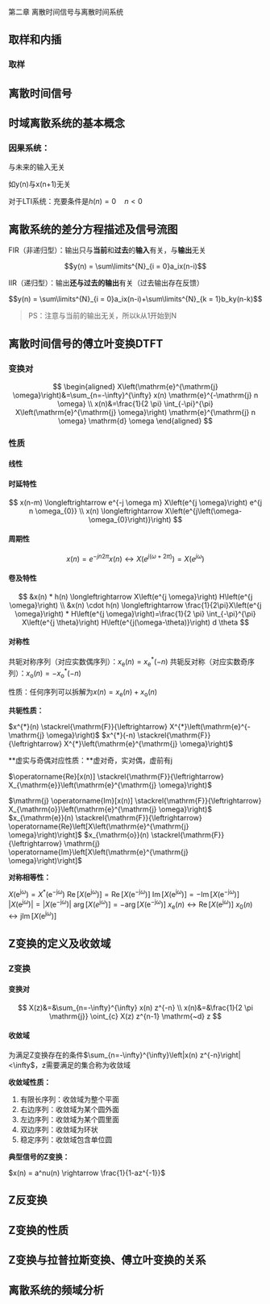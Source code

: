 第二章 离散时间信号与离散时间系统

## 取样和内插

### 取样

## 离散时间信号

## 时域离散系统的基本概念

### 因果系统：

与未来的输入无关

如y(n)与x(n+1)无关

对于LTI系统：充要条件是$h(n) = 0 \quad n<0$

## 离散系统的差分方程描述及信号流图

FIR（非递归型）：输出只与**当前**和**过去**的**输入**有关，与**输出**无关

$$y(n) = \sum\limits^{N}_{i = 0}a_ix(n-i)$$

IIR（递归型）：输出**还与过去的输出**有关（过去输出存在反馈）

$$y(n) = \sum\limits^{N}_{i = 0}a_ix(n-i)+\sum\limits^{N}_{k = 1}b_ky(n-k)$$

> PS：注意与当前的输出无关，所以k从1开始到N

## 离散时间信号的傅立叶变换DTFT

### 变换对


$$
\begin{aligned}
X\left(\mathrm{e}^{\mathrm{j} \omega}\right)&=\sum_{n=-\infty}^{\infty} x(n) \mathrm{e}^{-\mathrm{j} n \omega} \\
x(n)&=\frac{1}{2 \pi} \int_{-\pi}^{\pi} X\left(\mathrm{e}^{\mathrm{j} \omega}\right) \mathrm{e}^{\mathrm{j} n \omega} \mathrm{d} \omega
\end{aligned}
$$

### 性质

#### 线性



#### 时延特性

$$
x(n-m) \longleftrightarrow e^{-j \omega m} X\left(e^{j \omega}\right)
e^{j n \omega_{0}} 
\\
x(n) \longleftrightarrow X\left(e^{j\left(\omega-\omega_{0}\right)}\right)
$$

#### 周期性

$$
x(n)=e^{-j n 2 \pi} x(n) \longleftrightarrow X\left(e^{j(\omega+2 \pi)}\right)=X\left(e^{j \omega}\right)
$$

#### 卷及特性

$$
&x(n) * h(n) \longleftrightarrow X\left(e^{j \omega}\right) H\left(e^{j \omega}\right)
\\
&x(n) \cdot h(n) \longleftrightarrow \frac{1}{2\pi}X\left(e^{j \omega}\right) * H\left(e^{j \omega}\right)=\frac{1}{2 \pi} \int_{-\pi}^{\pi} X\left(e^{j \theta}\right) H\left(e^{j(\omega-\theta)}\right) d \theta
$$

#### 对称性

共轭对称序列（对应实数偶序列）：$x_{\mathrm{e}}(n)=x_{\mathrm{e}}^{*}(-n)$
共轭反对称（对应实数奇序列）：$x_{\mathrm{o}}(n)=-x_{\mathrm{o}}^{*}(-n)$

性质：任何序列可以拆解为$x(n)=x_{\mathrm{e}}(n)+x_{\mathrm{o}}(n)$

**共轭性质：**

$x^{*}(n) \stackrel{\mathrm{F}}{\leftrightarrow} X^{*}\left(\mathrm{e}^{-\mathrm{j} \omega}\right)$
$x^{*}(-n) \stackrel{\mathrm{F}}{\leftrightarrow} X^{*}\left(\mathrm{e}^{\mathrm{j} \omega}\right)$

**虚实与奇偶对应性质：**虚对奇，实对偶，虚前有j

$\operatorname{Re}[x(n)] \stackrel{\mathrm{F}}{\leftrightarrow} X_{\mathrm{e}}\left(\mathrm{e}^{\mathrm{j} \omega}\right)$

$\mathrm{j} \operatorname{Im}[x(n)] \stackrel{\mathrm{F}}{\leftrightarrow} X_{\mathrm{o}}\left(\mathrm{e}^{\mathrm{j} \omega}\right)$
$x_{\mathrm{e}}(n) \stackrel{\mathrm{F}}{\leftrightarrow} \operatorname{Re}\left[X\left(\mathrm{e}^{\mathrm{j} \omega}\right)\right]$
$x_{\mathrm{o}}(n) \stackrel{\mathrm{F}}{\leftrightarrow} \mathrm{j} \operatorname{Im}\left[X\left(\mathrm{e}^{\mathrm{j} \omega}\right)\right]$

**对称相等性：**

$X\left(\mathrm{e}^{\mathrm{j} \omega}\right)=X^{*}\left(\mathrm{e}^{-\mathrm{j} \omega}\right)$
$\operatorname{Re}\left[X\left(\mathrm{e}^{\mathrm{j} \omega}\right)\right]=\operatorname{Re}\left[X\left(\mathrm{e}^{-\mathrm{j} \omega}\right)\right]$
$\operatorname{Im}\left[X\left(\mathrm{e}^{\mathrm{j} \omega}\right)\right]=-\operatorname{Im}\left[X\left(\mathrm{e}^{-\mathrm{j} \omega}\right)\right]$
$\left|X\left(\mathrm{e}^{\mathrm{j} \omega}\right)\right|=\left|X\left(\mathrm{e}^{-\mathrm{j} \omega}\right)\right|$
$\arg \left[X\left(e^{\mathrm{j} \omega}\right)\right]=-\arg \left[X\left(\mathrm{e}^{-\mathrm{j} \omega}\right)\right]$
$x_{\mathrm{e}}(n) \leftrightarrow \operatorname{Re}\left[X\left(\mathrm{e}^{\mathrm{j} \omega}\right)\right]$
$x_{0}(n) \leftrightarrow \mathrm{j} \operatorname{Im}\left[X\left(\mathrm{e}^{\mathrm{j} \omega}\right)\right]$

## Z变换的定义及收敛域

### Z变换

#### 变换对

$$
X(z)&=&\sum_{n=-\infty}^{\infty} x(n) z^{-n}
\\
x(n)&=&\frac{1}{2 \pi \mathrm{j}} \oint_{c} X(z) z^{n-1} \mathrm{~d} z
$$

#### 收敛域

为满足Z变换存在的条件$\sum_{n=-\infty}^{\infty}\left|x(n) z^{-n}\right|<\infty$，z需要满足的集合称为收敛域

**收敛域性质：**

1. 有限长序列：收敛域为整个平面
2. 右边序列：收敛域为某个圆外面
3. 左边序列：收敛域为某个圆里面
4. 双边序列：收敛域为环状
5. 稳定序列：收敛域包含单位圆

**典型信号的Z变换：**

$x(n) = a^nu(n) \rightarrow \frac{1}{1-az^{-1}}$



## Z反变换



## Z变换的性质

## Z变换与拉普拉斯变换、傅立叶变换的关系

## 离散系统的频域分析

